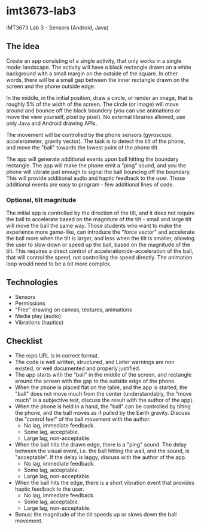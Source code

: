 # imt3673-lab3
IMT3673 Lab 3 - Sensors (Android, Java)

## The idea

Create an app consisting of a single activity, that only works in a single mode: landscape. The activity will have a black rectangle drawn on a white background with a small margin on the outside of the square. In other words, there will be a small gap between the inner rectangle drawn on the screen and the phone outside edge.

In the middle, in the initial position, draw a circle, or render an image, that is roughly 5% of the width of the screen. The circle (or image) will move around and bounce off the black boundery (you can use animations or move the view yourself, pixel by pixel). No external libraries allowed, use only Java and Android drawing APIs.

The movement will be controlled by the phone sensors (gyroscope, accelerometer, gravity vector). The task is to detect the tilt of the phone, and move the "ball" towards the lowest point of the phone tilt.

The app will generate additional events upon ball hitting the boundary rectangle. The app will make the phone emit a "ping" sound, and you the phone will vibrate just enough to signal the ball bouncing off the boundary. This will provide additional audio and haptic feedback to the user. Those additional events are easy to program - few additional lines of code.

### Optional, tilt magnitude

The initial app is controlled by the direction of the tilt, and it does not require the ball to accelerate based on the magnitute of the tilt - small and large tilt will move the ball the same way. Those students who want to make the experience more game-like, can introduce the "force vector" and accelerate the ball more when the tilt is larger, and less when the tilt is smaller, allowing the user to slow down or speed up the ball, based on the magnitude of the tilt. This requires a direct control of acceleration/de-acceleration of the ball, that will control the speed, not controlling the speed directly. The animation loop would need to be a bit more complex. 

## Technologies

* Sensors
* Permissions
* "Free" drawing on canvas, textures, animations
* Media play (audio)
* Vibrations (haptics)

## Checklist

* The repo URL is in correct format.
* The code is well written, structured, and Linter warnings are non existed, or well documented and properly justified. 
* The app starts with the "ball" in the middle of the screen, and rectangle around the screen with the gap to the outside edge of the phone.
* When the phone is placed flat on the table, and the app is started, the "ball" does not move much from the center (understandably, the "move much" is a subjective test, discuss the result with the author of the app).
* When the phone is held in a hand, the "ball" can be controlled by tilting the phone, and the ball moves as if pulled by the Earth gravity. Discuss the "control feel" of the ball movement with the author.
  * No lag, immediate feedback.
  * Some lag, acceptable.
  * Large lag, non-acceptable. 
* When the ball hits the drawn edge, there is a "ping" sound. The delay between the visual event, i.e. the ball hitting the wall, and the sound, is "acceptable". If the delay is laggy, discuss with the author of the app.
  * No lag, immediate feedback.
  * Some lag, acceptable.
  * Large lag, non-acceptable. 
* When the ball hits the edge, there is a short vibration event that provides haptic feedback to the user. 
  * No lag, immediate feedback.
  * Some lag, acceptable.
  * Large lag, non-acceptable. 
* Bonus: the magnitude of the tilt speeds up or slows down the ball movement.
